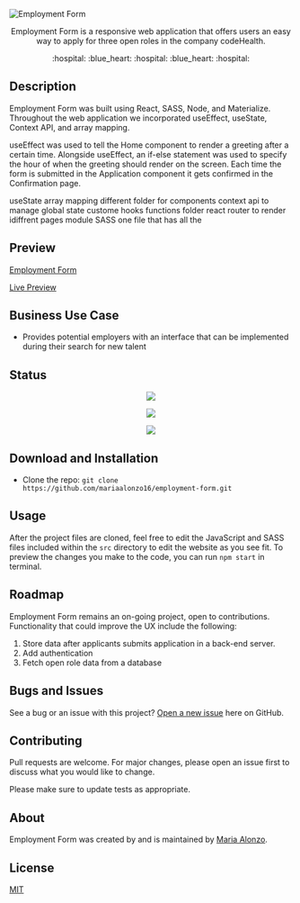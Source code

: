 ![Employment Form](https://user-images.githubusercontent.com/93888269/162584572-8916e7c7-7ae4-4c30-ba82-2a49378de76d.png"2)

<p align="center"> Employment Form is a responsive web application that offers users an easy way to apply for three open roles in the company codeHealth. </p>

<p align="center"> :hospital: :blue_heart: :hospital: :blue_heart: :hospital:</p>

## Description

Employment Form was built using React, SASS, Node, and Materialize. Throughout the web application we incorporated useEffect, useState, Context API, and array mapping.

useEffect was used to tell the Home component to render a greeting after a certain time. Alongside useEffect, an if-else statement was used to specify the hour of when the greeting should render on the screen. Each time the form is submitted in the Application component it gets confirmed in the Confirmation page. 

useState 
array mapping
different folder for components
context api to manage global state
custome hooks functions folder
react router to render idiffrent pages
module
SASS one file that has all the 


## Preview

[Employment Form](https://user-images.githubusercontent.com/93888269/162349755-a067f298-1463-41ff-9b23-486b5a919db4.mp4)

[Live Preview](https://employment-form.netlify.app/)

## Business Use Case

- Provides potential employers with an interface that can be implemented during their search for new talent

## Status

<p align="center"> <img src="https://img.shields.io/tokei/lines/github/mariaalonzo16/employment-form" /> </p>

<p align="center"> <img src="https://img.shields.io/github/languages/count/mariaalonzo16/employment-form" /> </p>

<p align="center"> <img src="https://img.shields.io/github/repo-size/mariaalonzo16/employment-form" /> </p>

## Download and Installation

- Clone the repo: `git clone https://github.com/mariaalonzo16/employment-form.git`

## Usage

After the project files are cloned, feel free to edit the JavaScript and SASS files included within the `src` directory to edit the website as you see fit. To preview the changes you make to the code, you can run `npm start` in terminal.

## Roadmap

Employment Form remains an on-going project, open to contributions.  Functionality that could improve the UX include the following:

1) Store data after applicants submits application in a back-end server. 
2) Add authentication
3) Fetch open role data from a database

## Bugs and Issues

See a bug or an issue with this project? [Open a new issue](https://github.com/mariaalonzo16/employment-form/issues) here on GitHub.

## Contributing
Pull requests are welcome. For major changes, please open an issue first to discuss what you would like to change.

Please make sure to update tests as appropriate.

## About

Employment Form was created by and is maintained by [Maria Alonzo](https://www.linkedin.com/in/maria-jose-alonzo-claudino/).

## License
[MIT](https://choosealicense.com/licenses/mit/)